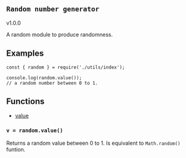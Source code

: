 ## `Random number generator`
v1.0.0

A random module to produce randomness.

## Examples

```JS
const { random } = require('./utils/index');

console.log(random.value());
// a random number between 0 to 1.
```


## Functions

- [value](#value)



<a name="value"></a>

### `v = random.value()`

Returns a random value between 0 to 1. Is equivalent to `Math.random()` funtion.
